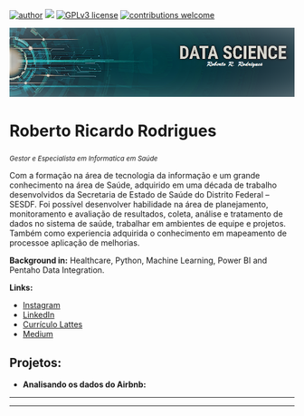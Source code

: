 [![author](https://img.shields.io/badge/author-carlosfab-red.svg)](https://www.linkedin.com/in/carlosfab) [![](https://img.shields.io/badge/python-3.7+-blue.svg)](https://www.python.org/downloads/release/python-365/) [![GPLv3 license](https://img.shields.io/badge/License-GPLv3-blue.svg)](http://perso.crans.org/besson/LICENSE.html) [![contributions welcome](https://img.shields.io/badge/contributions-welcome-brightgreen.svg?style=flat)](https://github.com/carlosfab/data_science/issues)

<p align="center">
  <img src="https://raw.githubusercontent.com/roberto-rodrigues/data_science/main/banner%20data%20science.png" >
</p>

# Roberto Ricardo Rodrigues
<sub>*Gestor e Especialista em Informatica em Saúde*</sub>

Com a formação na área de tecnologia da informação e um grande conhecimento na área de Saúde, adquirido em uma década de trabalho desenvolvidos da Secretaria de Estado de Saúde do Distrito Federal – SESDF. Foi possível desenvolver habilidade na área de planejamento, monitoramento e avaliação de resultados, coleta, análise e tratamento de dados no sistema de saúde, trabalhar em ambientes de equipe e projetos. Também como experiencia adquirida o conhecimento em mapeamento de processoe aplicação de melhorias. 

**Background in:** Healthcare, Python, Machine Learning, Power BI and Pentaho Data Integration.

**Links:**
* [Instagram](https://www.instagram.com/)
* [LinkedIn](https://https://www.linkedin.com/in/roberto-rodrigues-57948b37/)
* [Currículo Lattes](https://wwws.cnpq.br/cvlattesweb/PKG_MENU.menu?f_cod=2673A7CB4A91B7A1C39B40109F5FD2DB)
* [Medium](https://medium.com/@roberto.rodrig/)


## Projetos:

* **Analisando os dados do Airbnb:** 


---

---
